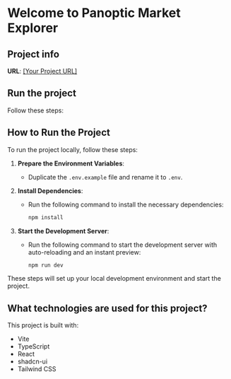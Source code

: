 # Welcome to Panoptic Market Explorer

## Project info

**URL**: [[Your Project URL]](https://panoptic-market-explorer.vercel.app/)

## Run the project

Follow these steps:


## How to Run the Project

To run the project locally, follow these steps:

1. **Prepare the Environment Variables**:
   - Duplicate the `.env.example` file and rename it to `.env`.

2. **Install Dependencies**:
   - Run the following command to install the necessary dependencies:
     ```sh
     npm install
     ```

3. **Start the Development Server**:
   - Run the following command to start the development server with auto-reloading and an instant preview:
     ```sh
     npm run dev
     ```

These steps will set up your local development environment and start the project.

## What technologies are used for this project?

This project is built with:

- Vite
- TypeScript
- React
- shadcn-ui
- Tailwind CSS

